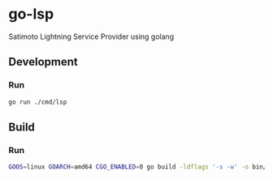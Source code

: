 # go-lsp
Satimoto Lightning Service Provider using golang

## Development

### Run
```bash
go run ./cmd/lsp
```

## Build

### Run
```bash
GOOS=linux GOARCH=amd64 CGO_ENABLED=0 go build -ldflags '-s -w' -o bin/main cmd/lsp/main.go
```
